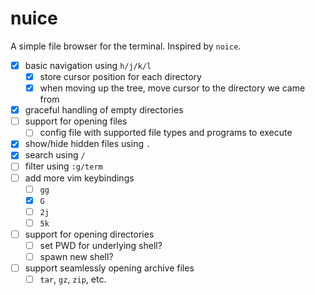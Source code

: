 # nuice

A simple file browser for the terminal. Inspired by `noice`.

- [x] basic navigation using `h/j/k/l`
  - [x] store cursor position for each directory
  - [x] when moving up the tree, move cursor to the directory we came from
- [x] graceful handling of empty directories
- [ ] support for opening files
  - [ ] config file with supported file types and programs to execute
- [x] show/hide hidden files using `.`
- [x] search using `/`
- [ ] filter using `:g/term`
- [ ] add more vim keybindings
  - [ ] `gg`
  - [x] `G`
  - [ ] `2j`
  - [ ] `5k`
- [ ] support for opening directories
  - [ ] set PWD for underlying shell?
  - [ ] spawn new shell?
- [ ] support seamlessly opening archive files
  - [ ] `tar`, `gz`, `zip`, etc.
